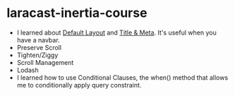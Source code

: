 # laracast-inertia-course

- I learned about [Default Layout](https://inertiajs.com/pages#default-layouts:~:text=%3C/script%3E-,Default%20layouts,-If%20you%27re%20using) and
  [Title & Meta](https://inertiajs.com/title-and-meta#:~:text=Server%2Dside%20rendering-,Title%20%26%20meta,-Since%20Inertia%20powered). It's
  useful when you have a navbar.
- Preserve Scroll
- Tighten/Ziggy
- Scroll Management
- Lodash
- I learned how to use Conditional Clauses, the when() method that allows me to conditionally apply query constraint.
